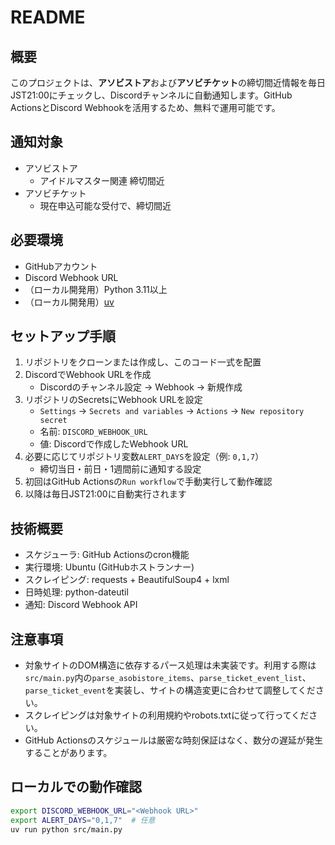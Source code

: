 # README

## 概要
このプロジェクトは、**アソビストア**および**アソビチケット**の締切間近情報を毎日JST21:00にチェックし、Discordチャンネルに自動通知します。GitHub ActionsとDiscord Webhookを活用するため、無料で運用可能です。

## 通知対象
- アソビストア
  - アイドルマスター関連 締切間近
- アソビチケット
  - 現在申込可能な受付で、締切間近

## 必要環境
- GitHubアカウント
- Discord Webhook URL
- （ローカル開発用）Python 3.11以上
- （ローカル開発用）[uv](https://github.com/astral-sh/uv)

## セットアップ手順
1. リポジトリをクローンまたは作成し、このコード一式を配置
2. DiscordでWebhook URLを作成
   - Discordのチャンネル設定 → Webhook → 新規作成
3. リポジトリのSecretsにWebhook URLを設定
   - `Settings` → `Secrets and variables` → `Actions` → `New repository secret`
   - 名前: `DISCORD_WEBHOOK_URL`
   - 値: Discordで作成したWebhook URL
4. 必要に応じてリポジトリ変数`ALERT_DAYS`を設定（例: `0,1,7`）
   - 締切当日・前日・1週間前に通知する設定
5. 初回はGitHub Actionsの`Run workflow`で手動実行して動作確認
6. 以降は毎日JST21:00に自動実行されます

## 技術概要
- スケジューラ: GitHub Actionsのcron機能
- 実行環境: Ubuntu (GitHubホストランナー)
- スクレイピング: requests + BeautifulSoup4 + lxml
- 日時処理: python-dateutil
- 通知: Discord Webhook API

## 注意事項
- 対象サイトのDOM構造に依存するパース処理は未実装です。利用する際は`src/main.py`内の`parse_asobistore_items`、`parse_ticket_event_list`、`parse_ticket_event`を実装し、サイトの構造変更に合わせて調整してください。
- スクレイピングは対象サイトの利用規約やrobots.txtに従って行ってください。
- GitHub Actionsのスケジュールは厳密な時刻保証はなく、数分の遅延が発生することがあります。

## ローカルでの動作確認
```bash
export DISCORD_WEBHOOK_URL="<Webhook URL>"
export ALERT_DAYS="0,1,7"  # 任意
uv run python src/main.py
```
